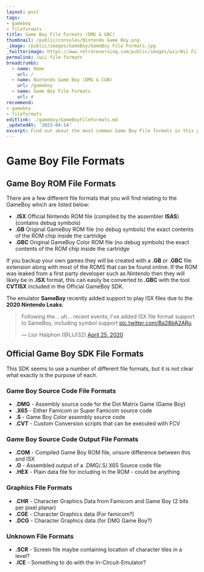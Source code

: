 ```yaml
---
layout: post
tags: 
- gameboy
- fileformats
title: Game Boy File Formats (DMG & GBC)
thumbnail: /public/consoles/Nintendo Game Boy.png
_image: /public/images/GameBoy/GameBoy File Formats.jpg
_twitterimage: https://www.retroreversing.com/public/images/wii/Wii File Formats.jpg
permalink: /wii-file-formats
breadcrumbs:
  - name: Home
    url: /
  - name: Nintendo Game Boy (DMG & CGB)
    url: /gameboy
  - name: Game Boy File Formats
    url: #
recommend: 
- gameboy
- fileformats
editlink: ./gameboy/GameBoyFileFormats.md
_updatedAt: '2023-04-14'
excerpt: Find out about the most common Game Boy File formats in this post
---
```


# Game Boy File Formats

## Game Boy ROM File Formats
There are a few different file formats that you will find relating to the GameBoy which are listed below:
* **.ISX** Official Nintendo ROM file (compiled by the assembler **ISAS**) (contains debug symbols)
* **.GB** Original GameBoy ROM file (no debug symbols) the exact contents of the ROM chip inside the cartridge
* **.GBC** Original GameBoy Color ROM file (no debug symbols) the exact contents of the ROM chip inside the cartridge

If you backup your own games they will be created with a **.GB** or **.GBC** file extension along with most of the ROMS that can be found online. If the ROM was leaked from a first party developer such as Nintendo then they will likely be in **.ISX** format, this can easily be converted to **.GBC** with the tool **CVTISX** included in the Official GameBoy SDK.

The emulator **SameBoy** recently added support to play ISX files due to the **2020 Nintendo Leaks**:
<blockquote class="twitter-tweet"><p lang="en" dir="ltr">Following the... uh... recent events, I&#39;ve added ISX file format support to SameBoy, including symbol support <a href="https://t.co/Ba28bA2ARu">pic.twitter.com/Ba28bA2ARu</a></p>&mdash; Lior Halphon (@LIJI32) <a href="https://twitter.com/LIJI32/status/1254137545325260801?ref_src=twsrc%5Etfw">April 25, 2020</a></blockquote>

## Official Game Boy SDK File Formats
This SDK seems to use a number of different file formats, but it is not clear what exactly is the purpose of each.

### Game Boy Source Code File Formats
* **.DMG** - Assembly source code for the Dot Matrix Game (Game Boy)
* **.X65** - Either Famicom or Super Famicom source code 
* **.S** - Game Boy Color assembly source code 
* **.CVT** - Custom Conversion scripts that can be executed with FCV

### Game Boy Source Code Output File Formats
* **.COM** - Compiled Game Boy ROM file, unsure difference between this and ISX
* **.O** - Assembled output of a .DMG/.S/.X65 Source code file
* **.HEX** - Plain data file for including in the ROM - could be anything

### Graphics File Formats
* **.CHR** - Character Graphics Data from Famicom and Game Boy (2 bits per pixel planar)
* **.CGE** - Character Graphics data (For famicom?)
* **.DCG** - Character Graphics data (for DMG Game Boy?)

### Unknown File Formats
* **.SCR** - Screen file maybe containing location of character tiles in a level?
* **.ICE** - Something to do with the In-Circuit-Emulator?

